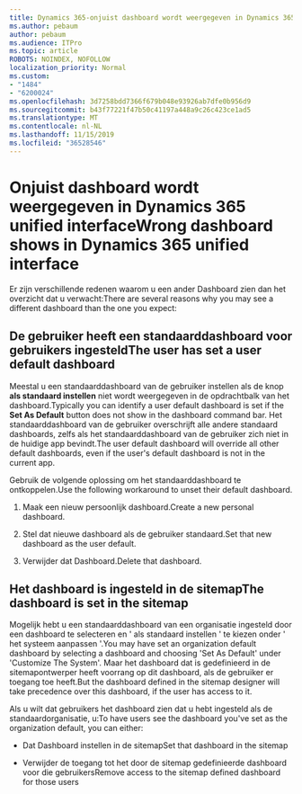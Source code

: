 ```yaml
---
title: Dynamics 365-onjuist dashboard wordt weergegeven in Dynamics 365 unified interface
ms.author: pebaum
author: pebaum
ms.audience: ITPro
ms.topic: article
ROBOTS: NOINDEX, NOFOLLOW
localization_priority: Normal
ms.custom:
- "1484"
- "6200024"
ms.openlocfilehash: 3d7258bdd7366f679b048e93926ab7dfe0b956d9
ms.sourcegitcommit: b43f77221f47b50c41197a448a9c26c423ce1ad5
ms.translationtype: MT
ms.contentlocale: nl-NL
ms.lasthandoff: 11/15/2019
ms.locfileid: "36528546"
---
```

# <a name="wrong-dashboard-shows-in-dynamics-365-unified-interface"></a><span data-ttu-id="46ecc-102">Onjuist dashboard wordt weergegeven in Dynamics 365 unified interface</span><span class="sxs-lookup"><span data-stu-id="46ecc-102">Wrong dashboard shows in Dynamics 365 unified interface</span></span>

<span data-ttu-id="46ecc-103">Er zijn verschillende redenen waarom u een ander Dashboard zien dan het overzicht dat u verwacht:</span><span class="sxs-lookup"><span data-stu-id="46ecc-103">There are several reasons why you may see a different dashboard than the one you expect:</span></span>

## <a name="the-user-has-set-a-user-default-dashboard"></a><span data-ttu-id="46ecc-104">De gebruiker heeft een standaarddashboard voor gebruikers ingesteld</span><span class="sxs-lookup"><span data-stu-id="46ecc-104">The user has set a user default dashboard</span></span> 

<span data-ttu-id="46ecc-105">Meestal u een standaarddashboard van de gebruiker instellen als de knop **als standaard instellen** niet wordt weergegeven in de opdrachtbalk van het dashboard.</span><span class="sxs-lookup"><span data-stu-id="46ecc-105">Typically you can identify a user default dashboard is set if the **Set As Default** button does not show in the dashboard command bar.</span></span> <span data-ttu-id="46ecc-106">Het standaarddashboard van de gebruiker overschrijft alle andere standaard dashboards, zelfs als het standaarddashboard van de gebruiker zich niet in de huidige app bevindt.</span><span class="sxs-lookup"><span data-stu-id="46ecc-106">The user default dashboard will override all other default dashboards, even if the user's default dashboard is not in the current app.</span></span>

<span data-ttu-id="46ecc-107">Gebruik de volgende oplossing om het standaarddashboard te ontkoppelen.</span><span class="sxs-lookup"><span data-stu-id="46ecc-107">Use the following workaround to unset their default dashboard.</span></span>

1. <span data-ttu-id="46ecc-108">Maak een nieuw persoonlijk dashboard.</span><span class="sxs-lookup"><span data-stu-id="46ecc-108">Create a new personal dashboard.</span></span>

2. <span data-ttu-id="46ecc-109">Stel dat nieuwe dashboard als de gebruiker standaard.</span><span class="sxs-lookup"><span data-stu-id="46ecc-109">Set that new dashboard as the user default.</span></span>

3. <span data-ttu-id="46ecc-110">Verwijder dat Dashboard.</span><span class="sxs-lookup"><span data-stu-id="46ecc-110">Delete that dashboard.</span></span>

## <a name="the-dashboard-is-set-in-the-sitemap"></a><span data-ttu-id="46ecc-111">Het dashboard is ingesteld in de sitemap</span><span class="sxs-lookup"><span data-stu-id="46ecc-111">The dashboard is set in the sitemap</span></span>

<span data-ttu-id="46ecc-112">Mogelijk hebt u een standaarddashboard van een organisatie ingesteld door een dashboard te selecteren en ' als standaard instellen ' te kiezen onder ' het systeem aanpassen '.</span><span class="sxs-lookup"><span data-stu-id="46ecc-112">You may have set an organization default dashboard by selecting a dashboard and choosing 'Set As Default' under 'Customize The System'.</span></span> <span data-ttu-id="46ecc-113">Maar het dashboard dat is gedefinieerd in de sitemapontwerper heeft voorrang op dit dashboard, als de gebruiker er toegang toe heeft.</span><span class="sxs-lookup"><span data-stu-id="46ecc-113">But the dashboard defined in the sitemap designer will take precedence over this dashboard, if the user has access to it.</span></span>

<span data-ttu-id="46ecc-114">Als u wilt dat gebruikers het dashboard zien dat u hebt ingesteld als de standaardorganisatie, u:</span><span class="sxs-lookup"><span data-stu-id="46ecc-114">To have users see the dashboard you've set as the organization default, you can either:</span></span>

* <span data-ttu-id="46ecc-115">Dat Dashboard instellen in de sitemap</span><span class="sxs-lookup"><span data-stu-id="46ecc-115">Set that dashboard in the sitemap</span></span>

* <span data-ttu-id="46ecc-116">Verwijder de toegang tot het door de sitemap gedefinieerde dashboard voor die gebruikers</span><span class="sxs-lookup"><span data-stu-id="46ecc-116">Remove access to the sitemap defined dashboard for those users</span></span>
